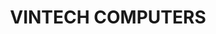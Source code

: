 ---
title: "VINTECH COMPUTERS"
url: /hyderabad/vintech-computers-bahadurpally-village-opp-tnr-sainik-academy-qutbullapur/
shop: Computer
---